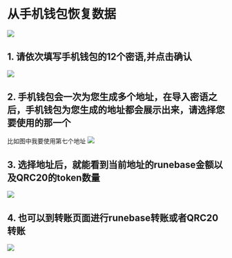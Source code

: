 # 从手机钱包恢复数据

![](https://s.runebase.site/uploads/096999d236b51c172d3c6a0ad01409d0.jpg)

## 1. 请依次填写手机钱包的12个密语,并点击确认
![](https://s.runebase.site/uploads/38316647512d266982247b21684c8185.jpg)

## 2. 手机钱包会一次为您生成多个地址，在导入密语之后，手机钱包为您生成的地址都会展示出来，请选择您要使用的那一个
比如图中我要使用第七个地址
![](https://s.runebase.site/uploads/c202699d892bdba858964fbf52747da3.jpg)

## 3. 选择地址后，就能看到当前地址的runebase金额以及QRC20的token数量
![](https://s.runebase.site/uploads/ab46aa81ddaaeeba66557cf509234ec2.jpg)

## 4. 也可以到转账页面进行runebase转账或者QRC20转账
![](https://s.runebase.site/uploads/3d404ffbccee057043798abce2416d67.jpg)
